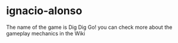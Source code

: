 ignacio-alonso
==============

The name of the game is Dig Dig Go! you can check more about the gameplay  mechanics in the Wiki
